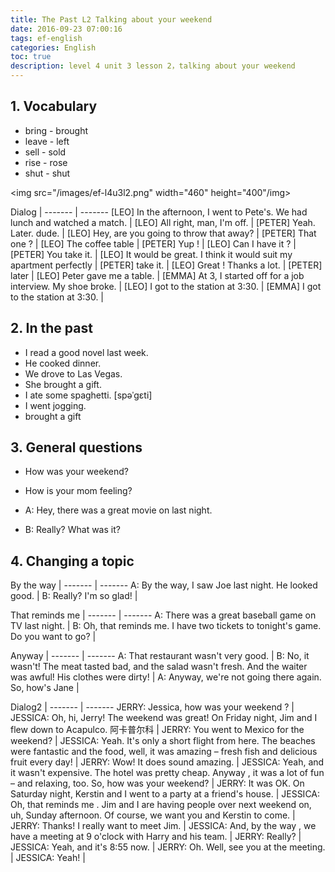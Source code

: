 ```yaml
---
title: The Past L2 Talking about your weekend
date: 2016-09-23 07:00:16
tags: ef-english
categories: English
toc: true
description: level 4 unit 3 lesson 2，talking about your weekend
---
```


## 1. Vocabulary

- bring - brought
- leave - left
- sell - sold  
- rise - rose
- shut - shut

<img src="/images/ef-l4u3l2.png" width="460" height="400"/img>

Dialog |
------- | -------
[LEO] In the afternoon, I went to Pete's. We had lunch and watched a match. |
[LEO] All right, man, I'm off. |
[PETER] Yeah. Later. dude. |
[LEO] Hey, are you going to throw that away? |
[PETER] That one ? |
[LEO] The coffee table |
[PETER] Yup ! |
[LEO] Can I have it ? |
[PETER] You take it. |
[LEO] It would be great. I think it would suit my apartment perfectly |
[PETER] take it. |
[LEO] Great ! Thanks a lot. |
[PETER] later |
[LEO] Peter gave me a table. |
[EMMA] At 3, I started off for a job interview. My shoe broke. |
[LEO] I got to the station at 3:30. |
[EMMA] I got to the station at 3:30. |


## 2. In the past

- I read a good novel last week.
- He cooked dinner.
- We drove to Las Vegas.
- She brought a gift.
- I ate some spaghetti. [spəˈɡɛti] 
- I went jogging.
- brought a gift

## 3. General questions

- How was your weekend?
- How is your mom feeling?     


- A: Hey, there was a great movie on last night.
- B: Really? What was it? 

## 4. Changing a topic

By the way |
------- | -------
A: By the way, I saw Joe last night. He looked good. |
B: Really? I'm so glad! |	

That reminds me |
------- | -------
A: There was a great baseball game on TV last night. |
B: Oh, that reminds me. I have two tickets to tonight's game. Do you want to go? |

Anyway |
------- | -------
A: That restaurant wasn't very good. |
B: No, it wasn't! The meat tasted bad, and the salad wasn't fresh. And the waiter was awful! His clothes were dirty! |
A: Anyway, we're not going there again. So, how's Jane |

Dialog2 |
------- | -------
JERRY: Jessica, how was your weekend ? |
JESSICA: Oh, hi, Jerry! The weekend was great! On Friday night, Jim and I flew down to Acapulco. 阿卡普尔科 |
JERRY: You went to Mexico for the weekend? |
JESSICA: Yeah. It's only a short flight from here. The beaches were fantastic and the food, well, it was amazing – fresh fish and delicious fruit every day! |
JERRY: Wow! It does sound amazing. |
JESSICA: Yeah, and it wasn't  expensive. The hotel was pretty cheap. Anyway  , it was a lot of fun – and relaxing, too. So, how was your weekend? |
JERRY: It was OK. On Saturday night, Kerstin and I went to a party at a friend's house. |
JESSICA: Oh, that reminds me  . Jim and I are having people over next weekend on, uh, Sunday afternoon. Of course, we want you and Kerstin to come. |
JERRY: Thanks! I really want to meet Jim. |
JESSICA: And, by the way  , we have a meeting at 9 o'clock with Harry and his team. |
JERRY: Really? |
JESSICA: Yeah, and it's 8:55 now. |
JERRY: Oh. Well, see you at the meeting. |
JESSICA: Yeah! |
